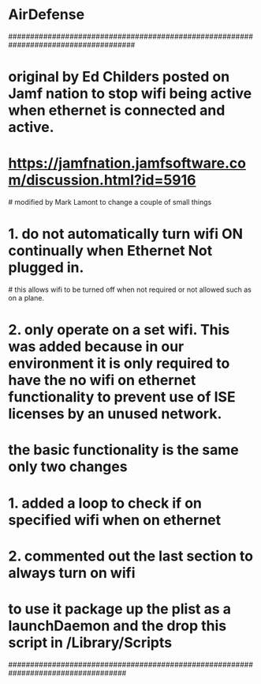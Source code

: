 # AirDefense
#####################################################################################
# original by Ed Childers posted on Jamf nation to stop wifi being active when ethernet is connected and active.
# https://jamfnation.jamfsoftware.com/discussion.html?id=5916
# modified by Mark Lamont to change a couple of small things
# 1. do not automatically turn wifi ON continually when Ethernet Not plugged in.
# this allows wifi to be turned off when not required or not allowed such as on a plane.
# 2. only operate on a set wifi. This was added because in our environment it is only required to have the no wifi on ethernet functionality to prevent use of ISE licenses by an unused network.
# the basic functionality is the same only two changes
# 1. added a loop to check if on specified wifi when on ethernet
# 2. commented out the last section to always turn on wifi
# to use it package up the plist as a launchDaemon and the drop this script in /Library/Scripts
###################################################################################